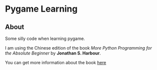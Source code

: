 # Pygame Learning

## About

Some silly code when learning pygame.

I am using the Chinese edition of the book *More Python Programming for the Absolute Beginner* by **Jonathan S. Harbour**.

You can get more information about the book [here](http://book.ucdrs.superlib.net/views/specific/2929/bookDetail.jsp?dxNumber=000015314013&d=F57AE65B9B3DB75561B6204D56CA6D8B&fenlei=181704030101)
